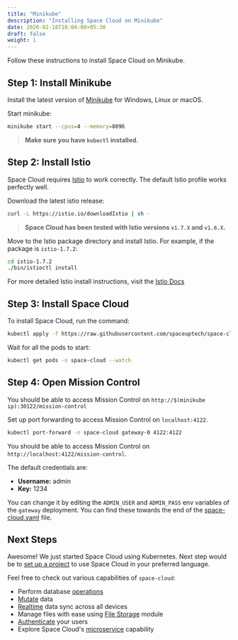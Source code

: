 ```yaml
---
title: "Minikube"
description: "Installing Space Cloud on Minikube"
date: 2020-02-18T18:04:00+05:30
draft: false
weight: 1
---
```


Follow these instructions to install Space Cloud on Minikube.

## Step 1: Install Minikube

Install the latest version of [Minikube](https://kubernetes.io/docs/tasks/tools/install-minikube/) for Windows, Linux or macOS.

Start minikube:

```bash
minikube start --cpus=4 --memory=8096
```

> **Make sure you have `kubectl` installed.**

## Step 2: Install Istio

Space Cloud requires [Istio](https://istio.io/docs/setup/getting-started/) to work correctly. The default Istio profile works perfectly well.

Download the latest istio release:
```bash
curl -L https://istio.io/downloadIstio | sh -
```

> **Space Cloud has been tested with Istio versions `v1.7.X` and `v1.6.X`.**

Move to the Istio package directory and install Istio. For example, if the package is `istio-1.7.2`:
```bash
cd istio-1.7.2
./bin/istioctl install
```

For more detailed Istio install instructions, visit the [Istio Docs](https://istio.io/latest/docs/setup/install/istioctl/)

## Step 3: Install Space Cloud

To install Space Cloud, run the command:

```bash
kubectl apply -f https://raw.githubusercontent.com/spaceuptech/space-cloud/master/install-manifests/kubernetes/local/space-cloud.yaml
```

Wait for all the pods to start:

```bash
kubectl get pods -n space-cloud --watch
```

## Step 4: Open Mission Control

You should be able to access Mission Control on `http://$(minikube ip):30122/mission-control`

Set up port forwarding to access Mission Control on `localhost:4122`.

```bash
kubectl port-forward -n space-cloud gateway-0 4122:4122
```

You should be able to access Mission Control on `http://localhost:4122/mission-control`.

The default credentials are:
- **Username:** admin
- **Key:** 1234

You can change it by editing the `ADMIN_USER` and `ADMIN_PASS` env variables of the `gateway` deployment. You can find these towards the end of the [space-cloud.yaml](https://raw.githubusercontent.com/spaceuptech/space-cloud/master/install-manifests/kubernetes/local/space-cloud.yaml) file.  

## Next Steps

Awesome! We just started Space Cloud using Kubernetes. Next step would be to [set up a project](/introduction/setting-up-project/) to use Space Cloud in your preferred language.

Feel free to check out various capabilities of `space-cloud`:

- Perform database [operations](/storage/database/queries)
- [Mutate](/storage/database/mutations) data
- [Realtime](/storage/database/subscriptions) data sync across all devices
- Manage files with ease using [File Storage](/storage/filestore) module
- [Authenticate](/user-management) your users
- Explore Space Cloud's [microservice](/microservices) capability